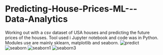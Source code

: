 # Predicting-House-Prices-ML---Data-Analytics
Working out with a csv dataset of USA houses and predicting the future prices of the houses. Tool used i Jupyter notebook and code was in Python. Modules use are mainly sklearn, matplotlib and seaborn.
![predict](https://user-images.githubusercontent.com/24243687/31311326-958ca874-abc7-11e7-8206-533a699256f1.jpg)
![seaborn](https://user-images.githubusercontent.com/24243687/31311327-95b6d202-abc7-11e7-89db-fc314ffe6103.jpg)
![seaborn1](https://user-images.githubusercontent.com/24243687/31311328-95d4b1e6-abc7-11e7-8788-71daffc3833e.jpg)
![seaborn3](https://user-images.githubusercontent.com/24243687/31311330-95f0219c-abc7-11e7-9a1c-4fc116188e5b.jpg)
